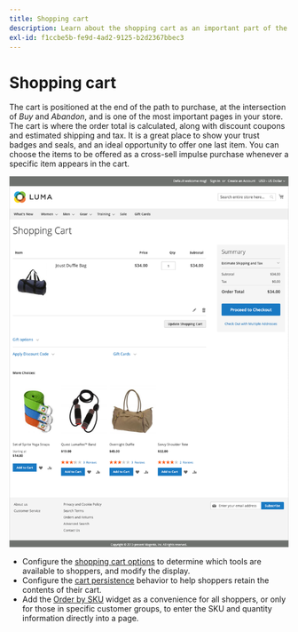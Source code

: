 ```yaml
---
title: Shopping cart
description: Learn about the shopping cart as an important part of the purchase experience on your store.
exl-id: f1ccbe5b-fe9d-4ad2-9125-b2d2367bbec3
---
```

# Shopping cart

The cart is positioned at the end of the path to purchase, at the intersection of _Buy_ and _Abandon_, and is one of the most important pages in your store. The cart is where the order total is calculated, along with discount coupons and estimated shipping and tax. It is a great place to show your trust badges and seals, and an ideal opportunity to offer one last item. You can choose the items to be offered as a cross-sell impulse purchase whenever a specific item appears in the cart.

![The shopping cart page displays tools the shopper can use to manage the products for their order ](./assets/storefront-cart-full.png)<!-- zoom -->

- Configure the [shopping cart options](cart-configuration.md) to determine which tools are available to shoppers, and modify the display.
- Configure the [cart persistence](cart-persistent.md) behavior to help shoppers retain the contents of their cart.
- Add the [Order by SKU](order-by-sku.md) widget as a convenience for all shoppers, or only for those in specific customer groups, to enter the SKU and quantity information directly into a page.
